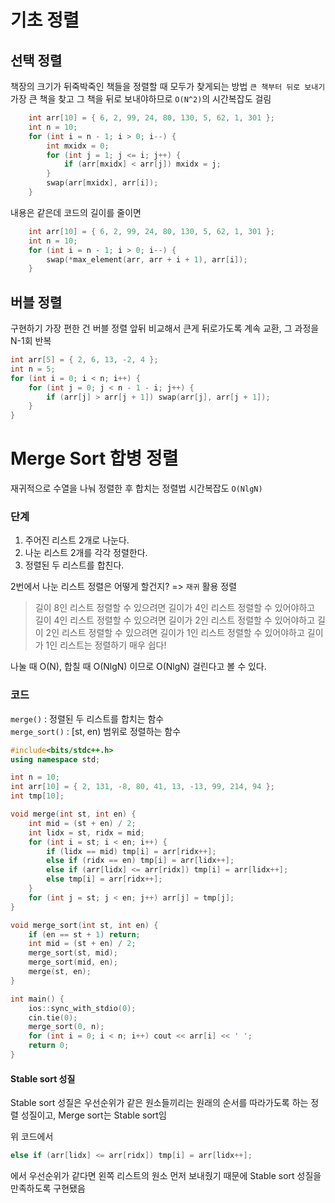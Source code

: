 # 기초 정렬
## 선택 정렬
책장의 크기가 뒤죽박죽인 책들을 정렬할 때 모두가 찾게되는 방법
`큰 책부터 뒤로 보내기`
가장 큰 책을 찾고 그 책을 뒤로 보내야하므로 `O(N^2)`의 시간복잡도 걸림
```cpp
	int arr[10] = { 6, 2, 99, 24, 80, 130, 5, 62, 1, 301 };
	int n = 10;
	for (int i = n - 1; i > 0; i--) {
		int mxidx = 0;
		for (int j = 1; j <= i; j++) {
			if (arr[mxidx] < arr[j]) mxidx = j;
		}
		swap(arr[mxidx], arr[i]);
	}
```

내용은 같은데 코드의 길이를 줄이면

```cpp
	int arr[10] = { 6, 2, 99, 24, 80, 130, 5, 62, 1, 301 };
	int n = 10;
	for (int i = n - 1; i > 0; i--) {
		swap(*max_element(arr, arr + i + 1), arr[i]);
	}
```

## 버블 정렬
구현하기 가장 편한 건 버블 정렬
앞뒤 비교해서 큰게 뒤로가도록 계속 교환, 그 과정을 N-1회 반복
```cpp
int arr[5] = { 2, 6, 13, -2, 4 };
int n = 5;
for (int i = 0; i < n; i++) {
	for (int j = 0; j < n - 1 - i; j++) {
		if (arr[j] > arr[j + 1]) swap(arr[j], arr[j + 1]);
	}
}
```

# Merge Sort 합병 정렬
재귀적으로 수열을 나눠 정렬한 후 합치는 정렬법
시간복잡도 `O(NlgN)`  

### 단계
1. 주어진 리스트 2개로 나눈다.
2. 나눈 리스트 2개를 각각 정렬한다.
3. 정렬된 두 리스트를 합친다.

2번에서 나눈 리스트 정렬은 어떻게 할건지? => `재귀` 활용 정렬  
> 길이 8인 리스트 정렬할 수 있으려면 길이가 4인 리스트 정렬할 수 있어야하고
길이 4인 리스트 정렬할 수 있으려면 길이가 2인 리스트 정렬할 수 있어야하고
길이 2인 리스트 정렬할 수 있으려면 길이가 1인 리스트 정렬할 수 있어야하고
길이가 1인 리스트는 정렬하기 매우 쉽다!

나눌 때 O(N), 합칠 때 O(NlgN) 이므로 O(NlgN) 걸린다고 볼 수 있다.

### 코드
`merge()` : 정렬된 두 리스트를 합치는 함수  
`merge_sort()` : [st, en) 범위로 정렬하는 함수  

```cpp
#include<bits/stdc++.h>
using namespace std;

int n = 10;
int arr[10] = { 2, 131, -8, 80, 41, 13, -13, 99, 214, 94 };
int tmp[10];

void merge(int st, int en) {
	int mid = (st + en) / 2;
	int lidx = st, ridx = mid;
	for (int i = st; i < en; i++) {
		if (lidx == mid) tmp[i] = arr[ridx++];
		else if (ridx == en) tmp[i] = arr[lidx++];
		else if (arr[lidx] <= arr[ridx]) tmp[i] = arr[lidx++];
		else tmp[i] = arr[ridx++];
	}
	for (int j = st; j < en; j++) arr[j] = tmp[j];
}

void merge_sort(int st, int en) {
	if (en == st + 1) return;
	int mid = (st + en) / 2;
	merge_sort(st, mid);
	merge_sort(mid, en);
	merge(st, en);
}

int main() {
	ios::sync_with_stdio(0);
	cin.tie(0);
	merge_sort(0, n);
	for (int i = 0; i < n; i++) cout << arr[i] << ' ';
	return 0;
}
```

#### Stable sort 성질
Stable sort 성질은 우선순위가 같은 원소들끼리는 원래의 순서를 따라가도록 하는 정렬 성질이고, Merge sort는 Stable sort임  

위 코드에서 
```cpp
else if (arr[lidx] <= arr[ridx]) tmp[i] = arr[lidx++];
```
에서 우선순위가 같다면 왼쪽 리스트의 원소 먼저 보내줬기 때문에 Stable sort 성질을 만족하도록 구현됐음
